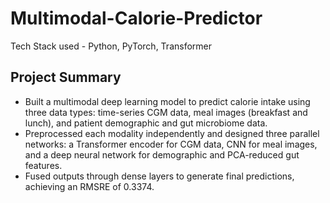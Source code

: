 # Multimodal-Calorie-Predictor

Tech Stack used - Python, PyTorch, Transformer
## Project Summary
- Built a multimodal deep learning model to predict calorie intake using three data types: time-series CGM data, meal images (breakfast and lunch), and patient demographic and gut microbiome data.
- Preprocessed each modality independently and designed three parallel networks: a Transformer encoder for CGM data, CNN for meal images, and a deep neural network for demographic and PCA-reduced gut features.
- Fused outputs through dense layers to generate final predictions, achieving an RMSRE of 0.3374.
